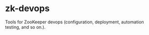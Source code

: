 # zk-devops
Tools for ZooKeeper devops (configuration, deployment, automation testing, and so on.).
